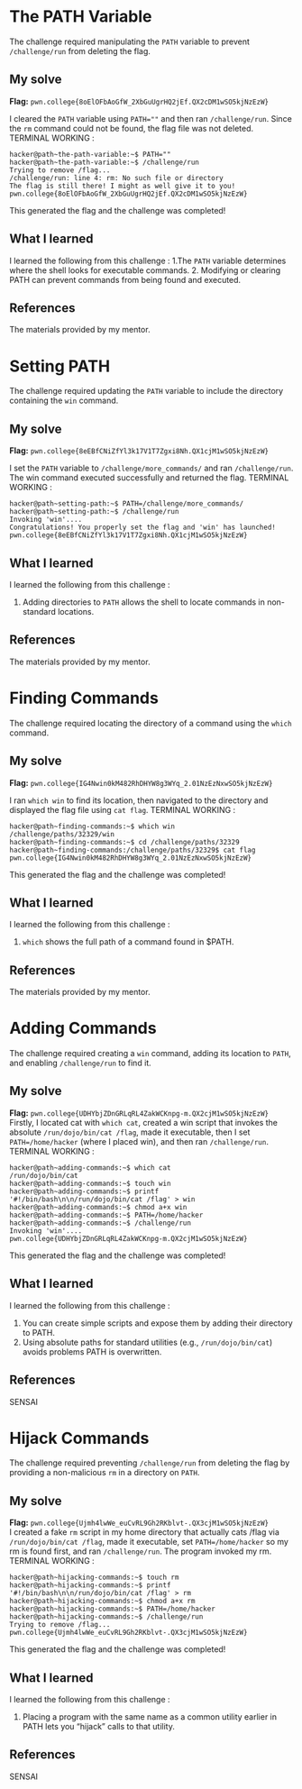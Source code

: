 # The PATH Variable
The challenge required manipulating the `PATH` variable to prevent `/challenge/run` from deleting the flag.
## My solve
**Flag:** `pwn.college{8oElOFbAoGfW_2XbGuUgrHQ2jEf.QX2cDM1wSO5kjNzEzW}`

I cleared the `PATH` variable using `PATH=""` and then ran `/challenge/run`. Since the `rm` command could not be found, the flag file was not deleted.
TERMINAL WORKING : 
```
hacker@path~the-path-variable:~$ PATH=""
hacker@path~the-path-variable:~$ /challenge/run
Trying to remove /flag...
/challenge/run: line 4: rm: No such file or directory
The flag is still there! I might as well give it to you!
pwn.college{8oElOFbAoGfW_2XbGuUgrHQ2jEf.QX2cDM1wSO5kjNzEzW}

```
This generated the flag and the challenge was completed!


## What I learned
I learned the following from this challenge : 
1.The `PATH` variable determines where the shell looks for executable commands.
2. Modifying or clearing PATH can prevent commands from being found and executed.


## References 
The materials provided by my mentor.
<br/>

# Setting PATH
The challenge required updating the `PATH` variable to include the directory containing the `win` command.
## My solve
**Flag:** `pwn.college{8eEBfCNiZfYl3k17V1T7Zgxi8Nh.QX1cjM1wSO5kjNzEzW}`

I set the `PATH` variable to `/challenge/more_commands/` and ran `/challenge/run`. The win command executed successfully and returned the flag.
TERMINAL WORKING : 
```
hacker@path~setting-path:~$ PATH=/challenge/more_commands/
hacker@path~setting-path:~$ /challenge/run
Invoking 'win'....
Congratulations! You properly set the flag and 'win' has launched!
pwn.college{8eEBfCNiZfYl3k17V1T7Zgxi8Nh.QX1cjM1wSO5kjNzEzW}
```

## What I learned
I learned the following from this challenge : 
1. Adding directories to `PATH` allows the shell to locate commands in non-standard locations.

## References 
The materials provided by my mentor.
<br/>

# Finding Commands
The challenge required locating the directory of a command using the `which` command.
## My solve
**Flag:** `pwn.college{IG4Nwin0kM482RhDHYW8g3WYq_2.01NzEzNxwSO5kjNzEzW}`

I ran `which win` to find its location, then navigated to the directory and displayed the flag file using `cat flag`. 
TERMINAL WORKING : 
```
hacker@path~finding-commands:~$ which win
/challenge/paths/32329/win
hacker@path~finding-commands:~$ cd /challenge/paths/32329
hacker@path~finding-commands:/challenge/paths/32329$ cat flag
pwn.college{IG4Nwin0kM482RhDHYW8g3WYq_2.01NzEzNxwSO5kjNzEzW}
```
This generated the flag and the challenge was completed!


## What I learned
I learned the following from this challenge : 
1. `which` shows the full path of a command found in $PATH.

## References 
The materials provided by my mentor.
<br/>

# Adding Commands
The challenge required creating a `win` command, adding its location to `PATH`, and enabling `/challenge/run` to find it.
## My solve
**Flag:** `pwn.college{UDHYbjZDnGRLqRL4ZakWCKnpg-m.QX2cjM1wSO5kjNzEzW}`
<br/>
Firstly, I located cat with `which cat`, created a win script that invokes the absolute `/run/dojo/bin/cat /flag`, made it executable, then I set `PATH=/home/hacker` (where I placed win), and then ran `/challenge/run`.
TERMINAL WORKING : 
```
hacker@path~adding-commands:~$ which cat
/run/dojo/bin/cat
hacker@path~adding-commands:~$ touch win
hacker@path~adding-commands:~$ printf '#!/bin/bash\n\n/run/dojo/bin/cat /flag' > win
hacker@path~adding-commands:~$ chmod a+x win
hacker@path~adding-commands:~$ PATH=/home/hacker
hacker@path~adding-commands:~$ /challenge/run
Invoking 'win'....
pwn.college{UDHYbjZDnGRLqRL4ZakWCKnpg-m.QX2cjM1wSO5kjNzEzW}
```
This generated the flag and the challenge was completed!


## What I learned
I learned the following from this challenge : 
1. You can create simple scripts and expose them by adding their directory to PATH.
2. Using absolute paths for standard utilities (e.g., `/run/dojo/bin/cat`) avoids problems PATH is overwritten.

## References 
SENSAI
<br/>

# Hijack Commands
The challenge required preventing `/challenge/run` from deleting the flag by providing a non-malicious `rm` in a directory on `PATH`.
## My solve
**Flag:** `pwn.college{Ujmh4lwWe_euCvRL9Gh2RKblvt-.QX3cjM1wSO5kjNzEzW}`
<br/>
I created a fake `rm` script in my home directory that actually cats /flag via `/run/dojo/bin/cat /flag`, made it executable, set `PATH=/home/hacker` so my rm is found first, and ran `/challenge/run`. The program invoked my rm.
TERMINAL WORKING : 
```
hacker@path~hijacking-commands:~$ touch rm
hacker@path~hijacking-commands:~$ printf '#!/bin/bash\n\n/run/dojo/bin/cat /flag' > rm
hacker@path~hijacking-commands:~$ chmod a+x rm
hacker@path~hijacking-commands:~$ PATH=/home/hacker
hacker@path~hijacking-commands:~$ /challenge/run
Trying to remove /flag...
pwn.college{Ujmh4lwWe_euCvRL9Gh2RKblvt-.QX3cjM1wSO5kjNzEzW}
```
This generated the flag and the challenge was completed!


## What I learned
I learned the following from this challenge : 
1. Placing a program with the same name as a common utility earlier in PATH lets you “hijack” calls to that utility.

## References 
SENSAI
<br/>
